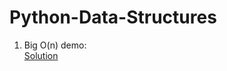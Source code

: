 # Python-Data-Structures

1. Big O(n) demo:  
[Solution](https://github.com/ruchakhopkar/Python-Data-Structures/blob/main/Big_O_n_demo.py)
